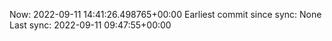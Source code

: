 Now: 2022-09-11 14:41:26.498765+00:00 Earliest commit since sync: None Last sync: 2022-09-11 09:47:55+00:00
